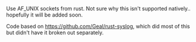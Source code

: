 Use AF_UNIX sockets from rust. Not sure why this isn't supported natively..
hopefully it will be added soon.

Code based on https://github.com/Geal/rust-syslog, which did most of this
but didn't have it broken out separately.
